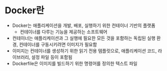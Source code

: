 # Docker란
* Docker는 애플리케이션을 개발, 배포, 실행하기 위한 컨테이너 기반의 플랫폼
  * 컨테이너를 다루는 기능을 제공하는 소프트웨어
* 컨테이너는 애플리케이션과 그 실행에 필요한 모든 것을 포함하는 독립된 실행 환경, 컨테이너를 구동시키려면 이미지가 필요함
* 이미지는 컨테이너를 생성하기 위한 읽기 전용 템플릿으로, 애플리케이션 코드, 라이브러리, 설정 파일 등이 포함됨
* Dockerfile은 이미지를 빌드하기 위한 명령어를 정의한 텍스트 파일